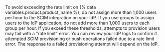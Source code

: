 To avoid exceeding the rate limit on {% data variables.product.product_name %}, do not assign more than 1,000 users per hour to the SCIM integration on your IdP. If you use groups to assign users to the IdP application, do not add more than 1,000 users to each group per hour. If you exceed these thresholds, attempts to provision users may fail with a "rate limit" error. You can review your IdP logs to confirm if attempted SCIM provisioning or push operations failed due to a rate limit error. The response to a failed provisioning attempt will depend on the IdP.
